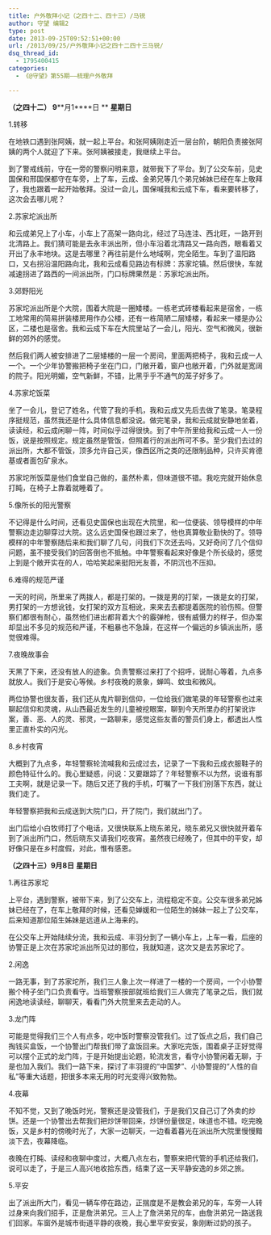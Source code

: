 ```yaml
---
title: 户外敬拜小记（之四十二、四十三）/马锐
author: 守望 编辑2
type: post
date: 2013-09-25T09:52:51+00:00
url: /2013/09/25/户外敬拜小记之四十二四十三马锐/
dsq_thread_id:
  - 1795400415
categories:
  - 《@守望》第55期——梳理户外敬拜

---
```

<!--more-->

<b class="mce-wp-more" title="更多...">（之四十二） 9</b>**月1****日 ** **星期日**

1.转移

在地铁口遇到张阿姨，就一起上平台。和张阿姨刚走近一层台阶，朝阳负责接张阿姨的两个人就迎了下来。张阿姨被接走，我继续上平台。

到了警戒线前，守在一旁的警察问明来意，就带我下了平台。到了公交车前，见史国保和邢国保都守在车旁，上了车，云成、金弟兄等几个弟兄姊妹已经在车上敬拜了，我也跟着一起开始敬拜。没过一会儿，国保喊我和云成下车，看来要转移了，这次会去哪儿呢？

2.苏家坨派出所

和云成弟兄上了小车，小车上了高架一路向北，经过了马连洼、西北旺，一路开到北清路上。我们猜可能是去永丰派出所，但小车沿着北清路又一路向西，眼看着又开出了永丰地块。这是去哪里？再往前是什么地域啊，完全陌生。车到了温阳路口，又右拐沿温阳路向北，我和云成看见路边有标牌：苏家坨镇。然后很快，车就减速拐进了路西的一间派出所，门口标牌果然是：苏家坨派出所。

3.郊野阳光

苏家坨派出所是个大院，围着大院是一圈矮楼。一栋老式砖楼看起来是宿舍，一栋工地常用的简易拼装楼房用作办公楼，还有一栋简陋二层矮楼，看起来一楼是办公区，二楼也是宿舍。我和云成下车在大院里站了一会儿，阳光、空气和微风，很新鲜的郊外的感觉。

然后我们两人被安排进了二层矮楼的一层一个房间，里面两把椅子，我和云成一人一个。一个少年协警搬把椅子坐在门口，门敞开着，窗户也敞开着，门外就是宽阔的院子。阳光明媚，空气新鲜，不错，比黑乎乎不通气的笼子好多了。

4.苏家坨饭菜

坐了一会儿，登记了姓名，代管了我的手机，我和云成又先后去做了笔录。笔录程序挺规范，虽然我还是什么具体信息都没说。做完笔录，我和云成就安静地坐着，读读经，和云成闲聊一阵，时间似乎过得很快。到了中午所里给我和云成一人一份饭，说是按照规定。规定虽然是管饭，但照着行的派出所可不多。至少我们去过的派出所，大都不管饭，顶多允许自己买，像西区所之类的还限制品种，只许买肯德基或者面包矿泉水。

苏家坨所饭菜是他们食堂自己做的，虽然朴素，但味道很不错。我吃完就开始休息打盹，在椅子上靠着就睡着了。

5.像所长的阳光警察

不记得是什么时间，还看见史国保也出现在大院里，和一位便装、领导模样的中年警察边走边聊穿过大院。这么远史国保也跟过来了，他也真算敬业勤快的了。领导模样的中年警察随后来和我们聊了几句，问我们下次还去吗，又好奇问了几个信仰问题，虽不接受我们的回答倒也不抵触。中年警察看起来好像是个所长级的，感觉上到是个敞开实在的人，哈哈笑起来挺阳光友善，不阴沉也不压抑。

6.难得的规范严谨

一天的时间，所里来了两拨人，都是打架的。一拨是男的打架，一拨是女的打架，男打架的一方想讹钱，女打架的双方互相讹，来来去去都提着医院的验伤照。但警察们都很有耐心，虽然他们进出都背着大个的霰弹枪，很有威慑力的样子，但办案却显出不多见的规范和严谨，不粗暴也不急躁，在这样一个偏远的乡镇派出所，感觉很难得。

7.夜晚故事会

天黑了下来，还没有放人的迹象。负责警察过来打了个招呼，说耐心等着，九点多就放人。我们于是安心等候。乡村夜晚的景象，蝉鸣、蚊虫和微风。

两位协警也很友善，我们还从鬼片聊到信仰，一位给我们做笔录的年轻警察也过来聊起信仰和灵魂，从山西最近发生的儿童被挖眼案，聊到今天所里办的打架讹诈案，善、恶、人的灵、邪灵，一路聊来，感觉这些友善的警员们身上，都透出人性里正直朴实的闪光。

8.乡村夜宵

大概到了九点多，年轻警察轮流喊我和云成过去，记录了一下我和云成衣服鞋子的颜色特征什么的。我心里疑惑，问说：又要跟踪了？年轻警察不以为然，说谁有那工夫啊，就是记录一下。随后又还了我的手机，叮嘱了一下我们别落下东西，就让我们走了。

年轻警察把我和云成送到大院门口，开了院门，我们就出门了。

出门后给小白牧师打了个电话，又很快联系上晓东弟兄，晓东弟兄又很快就开着车到了派出所门口，然后晓东又请我们吃夜宵。虽然夜已经晚了，但其中的平安，却好像只是在乡村度假，对此，惟有感恩。

**（之四十三）9****月8****日** **星期日**

1.再往苏家坨

上平台，遇到警察，被带下来，到了公交车上，流程稳定不变。公交车很多弟兄姊妹已经在了，在车上敬拜的时候，还看见婵媛和一位陌生的姊妹一起上了公交车，后来知道那位陌生姊妹是远道从上海来的。

在公交车上开始陆续分流，我和云成、丰羽分到了一辆小车上，上车一看，后座的协警正是上次在苏家坨派出所见过的那位，我就知道，这次又是去苏家坨了。

2.闲逸

一路无事，到了苏家坨所，我们三人象上次一样进了一楼的一个房间，一个小协警搬个椅子坐门口负责看守。当班警察按部就班给我们三人做完了笔录之后，我们就闲逸地读读经，聊聊天，看看门外大院里来去走动的人。

3.龙门阵

可能是觉得我们三个人有点多，吃中饭时警察没管我们。过了饭点之后，我们自己掏钱买盒饭，一个协警出门帮我们带了盒饭回来。大家吃完饭，围着桌子正好觉得可以摆个正式的龙门阵，于是开始提出论题，轮流发言，看守小协警闲着无聊，于是也加入我们。我们一路下来，探讨了丰羽提的“中国梦”、小协警提的“人性的自私”等重大话题，把很多本来无用的时光变得兴致勃勃。

4.夜幕

不知不觉，又到了晚饭时光，警察还是没管我们，于是我们又自己订了外卖的炒饼。还是一个协警出去帮我们把炒饼带回来，炒饼份量很足，味道也不错。吃完晚饭，又是乡村的傍晚时光了，大家一边聊天，一边看着暮光在派出所大院里慢慢黯淡下去，夜幕降临。

夜晚在打盹、读经和夜聊中度过，大概八点左右，警察来把代管的手机还给我们，说可以走了，于是三人高兴地收拾东西，结束了这一天平静安逸的乡郊之旅。

5.平安

出了派出所大门，看见一辆车停在路边，正揣度是不是教会弟兄的车，车旁一人转过身来向我们招手，正是詹洪弟兄。三人上了詹洪弟兄的车，由詹洪弟兄一路送我们回家。车窗外是城市街道平静的夜晚，我心里平安安妥，象刚断过奶的孩子。